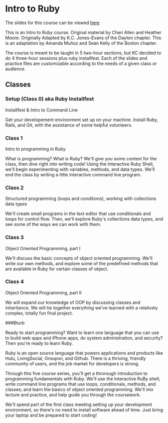 # Intro to Ruby

The slides for this course can be viewed [here](http://kcjonesevans.github.io/gdidayton-intro-ruby)

This is an Intro to Ruby course. Original material by Cheri Allen and Heather Moore. Originally Adapted by K.C. Jones-Evans of the Dayton chapter. This is an adaptation by Amanda Muñoz and Sean Kelly of the Boston chapter.

The course is meant to be taught in 5 two-hour sections, but KC decided to do 4 three-hour sessions plus ruby installfest. Each of the slides and practice files are customizable according to the needs of a given class or audience.

## Classes

### Setup (Class 0) aka Ruby Installfest 

Installfest & Intro to Command Line

Get your developement environment set up on your machine. Install Ruby, Rails, and Git, with the assistance of some helpful volunteers. 

### Class 1

Intro to programming in Ruby

What is programming? What is Ruby? We'll give you some context for the class, then dive right into writing code! Using the Interactive Ruby Shell, we'll begin experimenting with variables, methods, and data types. We'll end the class by writing a little interactive command line program.

### Class 2

Structured programming (loops and conditions), working with collections data types

We'll create small programs in the text editor that use conditionals and loops for control flow. Then, we'll explore Ruby's collections data types, and see some of the ways we can work with them.

### Class 3

Object Oriented Programming, part I

We'll discuss the basic concepts of object oriented programming. We'll write our own methods, and explore some of the predefined methods that are available in Ruby for certain classes of object.

### Class 4

Object Oriented Programming, part II

We will expand our knowledge of OOP by discussing classes and inheritance. We will tie together everything we've learned with a relatively complex, totally fun final project.


###Blurb

Ready to start programming? Want to learn one language that you can use to build web apps and iPhone apps, do system administration, and security? Then you're ready to learn Ruby.

Ruby is an open source language that powers applications and products like Hulu, LivingSocial, Groupon, and Github. There is a thriving, friendly community of users, and the job market for developers is strong.

Through this five course series, you'll get a throrough introduction to programming fundamentals with Ruby. We'll use the Interactive RuBy shell; write command line programs that use loops, conditionals, methods, and classes; and learn the basics of object oriented programming. We'll mix lecture and practice, and help guide you through the coursework.

We'll spend part of the first class meeting setting up your development environment, so there's no need to install software ahead of time. Just bring your laptop and be prepared to start coding!
